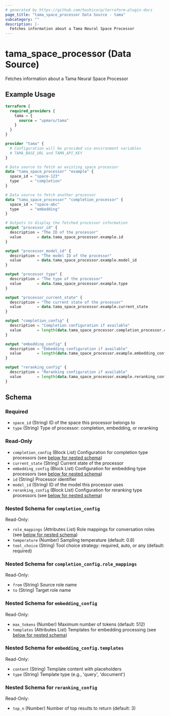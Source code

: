 ```yaml
---
# generated by https://github.com/hashicorp/terraform-plugin-docs
page_title: "tama_space_processor Data Source - tama"
subcategory: ""
description: |-
  Fetches information about a Tama Neural Space Processor
---
```


# tama_space_processor (Data Source)

Fetches information about a Tama Neural Space Processor

## Example Usage

```terraform
terraform {
  required_providers {
    tama = {
      source = "upmaru/tama"
    }
  }
}

provider "tama" {
  # Configuration will be provided via environment variables
  # TAMA_BASE_URL and TAMA_API_KEY
}

# Data source to fetch an existing space processor
data "tama_space_processor" "example" {
  space_id = "space-123"
  type     = "completion"
}

# Data source to fetch another processor
data "tama_space_processor" "completion_processor" {
  space_id = "space-abc"
  type     = "embedding"
}

# Outputs to display the fetched processor information
output "processor_id" {
  description = "The ID of the processor"
  value       = data.tama_space_processor.example.id
}

output "processor_model_id" {
  description = "The model ID of the processor"
  value       = data.tama_space_processor.example.model_id
}

output "processor_type" {
  description = "The type of the processor"
  value       = data.tama_space_processor.example.type
}

output "processor_current_state" {
  description = "The current state of the processor"
  value       = data.tama_space_processor.example.current_state
}

output "completion_config" {
  description = "Completion configuration if available"
  value       = length(data.tama_space_processor.completion_processor.completion_config) > 0 ? data.tama_space_processor.completion_processor.completion_config[0] : null
}

output "embedding_config" {
  description = "Embedding configuration if available"
  value       = length(data.tama_space_processor.example.embedding_config) > 0 ? data.tama_space_processor.example.embedding_config[0] : null
}

output "reranking_config" {
  description = "Reranking configuration if available"
  value       = length(data.tama_space_processor.example.reranking_config) > 0 ? data.tama_space_processor.example.reranking_config[0] : null
}
```

<!-- schema generated by tfplugindocs -->
## Schema

### Required

- `space_id` (String) ID of the space this processor belongs to
- `type` (String) Type of processor: completion, embedding, or reranking

### Read-Only

- `completion_config` (Block List) Configuration for completion type processors (see [below for nested schema](#nestedblock--completion_config))
- `current_state` (String) Current state of the processor
- `embedding_config` (Block List) Configuration for embedding type processors (see [below for nested schema](#nestedblock--embedding_config))
- `id` (String) Processor identifier
- `model_id` (String) ID of the model this processor uses
- `reranking_config` (Block List) Configuration for reranking type processors (see [below for nested schema](#nestedblock--reranking_config))

<a id="nestedblock--completion_config"></a>
### Nested Schema for `completion_config`

Read-Only:

- `role_mappings` (Attributes List) Role mappings for conversation roles (see [below for nested schema](#nestedatt--completion_config--role_mappings))
- `temperature` (Number) Sampling temperature (default: 0.8)
- `tool_choice` (String) Tool choice strategy: required, auto, or any (default: required)

<a id="nestedatt--completion_config--role_mappings"></a>
### Nested Schema for `completion_config.role_mappings`

Read-Only:

- `from` (String) Source role name
- `to` (String) Target role name



<a id="nestedblock--embedding_config"></a>
### Nested Schema for `embedding_config`

Read-Only:

- `max_tokens` (Number) Maximum number of tokens (default: 512)
- `templates` (Attributes List) Templates for embedding processing (see [below for nested schema](#nestedatt--embedding_config--templates))

<a id="nestedatt--embedding_config--templates"></a>
### Nested Schema for `embedding_config.templates`

Read-Only:

- `content` (String) Template content with placeholders
- `type` (String) Template type (e.g., 'query', 'document')



<a id="nestedblock--reranking_config"></a>
### Nested Schema for `reranking_config`

Read-Only:

- `top_n` (Number) Number of top results to return (default: 3)
